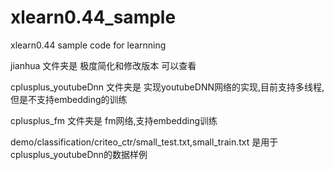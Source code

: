 # xlearn0.44_sample
xlearn0.44 sample code for learnning

jianhua 文件夹是 极度简化和修改版本 可以查看  

cplusplus_youtubeDnn 文件夹是 实现youtubeDNN网络的实现,目前支持多线程,但是不支持embedding的训练

cplusplus_fm 文件夹是 fm网络,支持embedding训练

demo/classification/criteo_ctr/small_test.txt,small_train.txt 是用于cplusplus_youtubeDnn的数据样例

